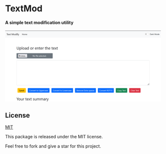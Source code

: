 # TextMod 

#### A simple text modification utility

![Screenshot](https://raw.githubusercontent.com/SahilChandravanshi/TextMod/main/public/TextMod.png?token=GHSAT0AAAAAABVVWVQP5GQ6PDKBKU4GM4LCYVNIGGQ)

## License

[MIT](https://choosealicense.com/licenses/mit/)

This package is released under the MIT license.

Feel free to fork and give a star for this project.